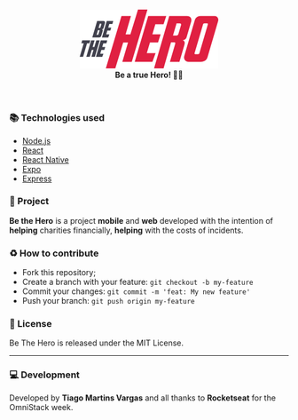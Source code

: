 <h4 align="center">
  <img src="./frontend/src/assets/logo.svg" width="250px" /><br>
  <b>Be a true Hero!</b> 🦸‍♂️
</h4>
<br>

###  :books: Technologies used
- [Node.js](https://nodejs.org/en/)
- [React](https://pt-br.reactjs.org/)
- [React Native](https://facebook.github.io/react-native/)
- [Expo](https://expo.io/)
- [Express](https://expressjs.com/pt-br/)

### :rocket: Project

**Be the Hero** is a project **mobile** and **web** developed with the intention of **helping** charities financially, **helping** with the costs of incidents.

### :recycle: How to contribute

- Fork this repository;
- Create a branch with your feature: `git checkout -b my-feature`
- Commit your changes: `git commit -m 'feat: My new feature'`
- Push your branch: `git push origin my-feature`


### :memo: License

Be The Hero is released under the MIT License. 


---
### :computer: Development
Developed by **Tiago Martins Vargas** and all thanks to **Rocketseat** for the OmniStack week.
